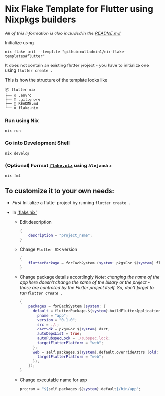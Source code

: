 # Nix Flake Template for Flutter using Nixpkgs builders

_All of this information is also included in the [README.md](https://github.com/nulladmin1/nix-flake-templates/blob/main/flake.nix)_

Initialize using

```shell
nix flake init --template "github:nulladmin1/nix-flake-templates#flutter"
```

It does not contain an existing flutter project - you have to initialize one using `flutter create .`

This is how the structure of the template looks like

```
📦 flutter-nix
├── ⚙️ .envrc
├── 🙈 .gitignore
├── 📃 README.md
└── ❄️ flake.nix
```

### Run using Nix

```shell
nix run
```

### Go into Development Shell

```shell
nix develop
```

### (Optional) Format [`flake.nix`](flake.nix) using `Alejandra`

```shelll
nix fmt
```

## To customize it to your own needs:

- _First_ Initialize a flutter project by running `flutter create .`
- In ['flake.nix'](flake.nix)

  - Edit description
    ```nix
    {
        description = "project_name";
    }
    ```
  - Change `Flutter SDK` version
    ```nix
    {
        flutterPackage = forEachSystem (system: pkgsFor.${system}.flutter327);
    }
    ```
  - Change package details accordingly
    _Note: changing the name of the app here doesn't change the name of the binary or the project - those are controlled by the Flutter project itself. So, don't forget to run `flutter create .`_

    ```nix
    {
        packages = forEachSystem (system: {
          default = flutterPackage.${system}.buildFlutterApplication {
            pname = "app";
            version = "0.1.0";
            src = ./.;
            dartSdk = pkgsFor.${system}.dart;
            autoDepsList = true;
            autoPubspecLock = ./pubspec.lock;
            targetFlutterPlatform = "web";
          };
          web = self.packages.${system}.default.overrideAttrs (old: {
            targetFlutterPlatform = "web";
          });
        });
    }
    ```

  - Change executable name for app
    ```nix
    program = "${self.packages.${system}.default}/bin/app";
    ```
